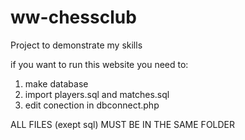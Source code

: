 # ww-chessclub
Project to demonstrate my skills

if you want to run this website you need to:
1. make database
2. import players.sql and matches.sql
3. edit conection in dbconnect.php

ALL FILES (exept sql) MUST BE IN THE SAME FOLDER

